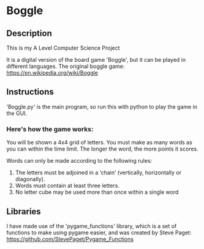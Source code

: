 # Boggle

## Description

This is my A Level Computer Science Project

It is a digital version of the board game 'Boggle', but it can be played in different languages.
The original boggle game: https://en.wikipedia.org/wiki/Boggle

## Instructions

'Boggle.py' is the main program, so run this with python to play the game in the GUI.

### Here's how the game works:

You will be shown a 4x4 grid of letters.
You must make as many words as you can within the time limit.
The longer the word, the more points it scores.

Words can only be made according to the following rules:
1. The letters must be adjoined in a ‘chain’ (vertically, horizontally or diagonally).
2. Words must contain at least three letters.
3. No letter cube may be used more than once within a single word

## Libraries

I have made use of the 'pygame_functions' library, which is a set of functions to make using pygame easier, and was created by Steve Paget:
https://github.com/StevePaget/Pygame_Functions
